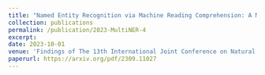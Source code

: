 ```yaml
---
title: "Named Entity Recognition via Machine Reading Comprehension: A Multi-Task Learning Approach"
collection: publications
permalink: /publication/2023-MultiNER-4
excerpt: 
date: 2023-10-01
venue: 'Findings of The 13th International Joint Conference on Natural Language Processing and the 3rd Conference of the Asia-Pacific Chapter of the Association for Computational Linguistics'
paperurl: https://arxiv.org/pdf/2309.11027
---
```

